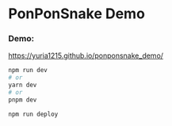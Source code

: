 # PonPonSnake Demo

### Demo:
https://yuria1215.github.io/ponponsnake_demo/

```bash
npm run dev
# or
yarn dev
# or
pnpm dev
```


```build
npm run deploy
```